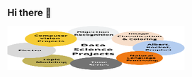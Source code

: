 ## Hi there 👋
<img src="https://github.com/Baybordi/Baybordi/blob/main/Featured-Images-8.png?raw=true" alt="Banner Image" width="400" height="100"/>






<!--
**Baybordi/Baybordi** is a ✨ _special_ ✨ repository because its `README.md` (this file) appears on your GitHub profile.

Here are some ideas to get you started:

- 🔭 I’m currently working on ...
- 🌱 I’m currently learning ...
- 👯 I’m looking to collaborate on ...
- 🤔 I’m looking for help with ...
- 💬 Ask me about ...
- 📫 How to reach me: ...
- 😄 Pronouns: ...
- ⚡ Fun fact: ...
-->
